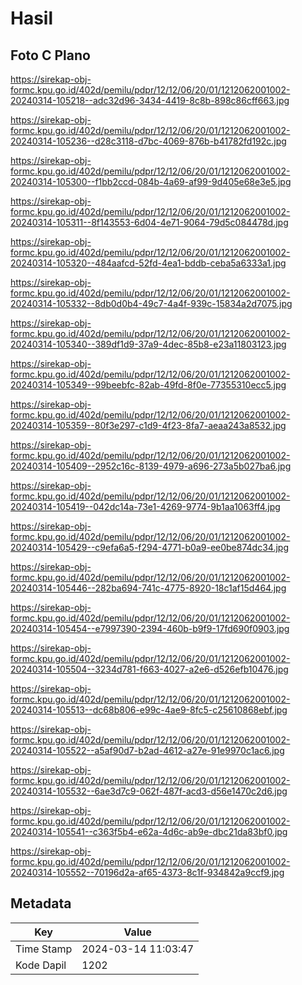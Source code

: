 # Hasil

## Foto C Plano

https://sirekap-obj-formc.kpu.go.id/402d/pemilu/pdpr/12/12/06/20/01/1212062001002-20240314-105218--adc32d96-3434-4419-8c8b-898c86cff663.jpg

https://sirekap-obj-formc.kpu.go.id/402d/pemilu/pdpr/12/12/06/20/01/1212062001002-20240314-105236--d28c3118-d7bc-4069-876b-b41782fd192c.jpg

https://sirekap-obj-formc.kpu.go.id/402d/pemilu/pdpr/12/12/06/20/01/1212062001002-20240314-105300--f1bb2ccd-084b-4a69-af99-9d405e68e3e5.jpg

https://sirekap-obj-formc.kpu.go.id/402d/pemilu/pdpr/12/12/06/20/01/1212062001002-20240314-105311--8f143553-6d04-4e71-9064-79d5c084478d.jpg

https://sirekap-obj-formc.kpu.go.id/402d/pemilu/pdpr/12/12/06/20/01/1212062001002-20240314-105320--484aafcd-52fd-4ea1-bddb-ceba5a6333a1.jpg

https://sirekap-obj-formc.kpu.go.id/402d/pemilu/pdpr/12/12/06/20/01/1212062001002-20240314-105332--8db0d0b4-49c7-4a4f-939c-15834a2d7075.jpg

https://sirekap-obj-formc.kpu.go.id/402d/pemilu/pdpr/12/12/06/20/01/1212062001002-20240314-105340--389df1d9-37a9-4dec-85b8-e23a11803123.jpg

https://sirekap-obj-formc.kpu.go.id/402d/pemilu/pdpr/12/12/06/20/01/1212062001002-20240314-105349--99beebfc-82ab-49fd-8f0e-77355310ecc5.jpg

https://sirekap-obj-formc.kpu.go.id/402d/pemilu/pdpr/12/12/06/20/01/1212062001002-20240314-105359--80f3e297-c1d9-4f23-8fa7-aeaa243a8532.jpg

https://sirekap-obj-formc.kpu.go.id/402d/pemilu/pdpr/12/12/06/20/01/1212062001002-20240314-105409--2952c16c-8139-4979-a696-273a5b027ba6.jpg

https://sirekap-obj-formc.kpu.go.id/402d/pemilu/pdpr/12/12/06/20/01/1212062001002-20240314-105419--042dc14a-73e1-4269-9774-9b1aa1063ff4.jpg

https://sirekap-obj-formc.kpu.go.id/402d/pemilu/pdpr/12/12/06/20/01/1212062001002-20240314-105429--c9efa6a5-f294-4771-b0a9-ee0be874dc34.jpg

https://sirekap-obj-formc.kpu.go.id/402d/pemilu/pdpr/12/12/06/20/01/1212062001002-20240314-105446--282ba694-741c-4775-8920-18c1af15d464.jpg

https://sirekap-obj-formc.kpu.go.id/402d/pemilu/pdpr/12/12/06/20/01/1212062001002-20240314-105454--e7997390-2394-460b-b9f9-17fd690f0903.jpg

https://sirekap-obj-formc.kpu.go.id/402d/pemilu/pdpr/12/12/06/20/01/1212062001002-20240314-105504--3234d781-f663-4027-a2e6-d526efb10476.jpg

https://sirekap-obj-formc.kpu.go.id/402d/pemilu/pdpr/12/12/06/20/01/1212062001002-20240314-105513--dc68b806-e99c-4ae9-8fc5-c25610868ebf.jpg

https://sirekap-obj-formc.kpu.go.id/402d/pemilu/pdpr/12/12/06/20/01/1212062001002-20240314-105522--a5af90d7-b2ad-4612-a27e-91e9970c1ac6.jpg

https://sirekap-obj-formc.kpu.go.id/402d/pemilu/pdpr/12/12/06/20/01/1212062001002-20240314-105532--6ae3d7c9-062f-487f-acd3-d56e1470c2d6.jpg

https://sirekap-obj-formc.kpu.go.id/402d/pemilu/pdpr/12/12/06/20/01/1212062001002-20240314-105541--c363f5b4-e62a-4d6c-ab9e-dbc21da83bf0.jpg

https://sirekap-obj-formc.kpu.go.id/402d/pemilu/pdpr/12/12/06/20/01/1212062001002-20240314-105552--70196d2a-af65-4373-8c1f-934842a9ccf9.jpg


## Metadata

| Key        | Value               |
| ---------- | ------------------- |
| Time Stamp | 2024-03-14 11:03:47 |
| Kode Dapil | 1202                |



